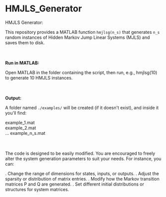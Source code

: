 # HMJLS_Generator
HMJLS Generator:

This repository provides a MATLAB function `hmjlsg(n_s)` that generates `n_s` random instances of Hidden Markov Jump Linear Systems (MJLS) and saves them to disk.

<br><br>
**Run in MATLAB:**

Open MATLAB in the folder containing the script, then run, e.g., hmjlsg(10) to generate 10 HMJLS instances.


<br><br>
**Output:**

A folder named `./examples/` will be created (if it doesn't exist), and inside it you'll find:

example_1.mat <br>
example_2.mat <br>
...
example_n_s.mat

<br><br>
The code is designed to be easily modified. You are encouraged to freely alter the system generation parameters to suit your needs. For instance, you can:

. Change the range of dimensions for states, inputs, or outputs.
. Adjust the sparsity or distribution of matrix entries.
. Modify how the Markov transition matrices P and Q are generated.
. Set different initial distributions or structures for system matrices.
